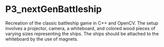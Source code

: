 # P3_nextGenBattleship
Recreation of the classic battleship game in C++ and OpenCV. The setup involves a projector, camera, a whiteboard, and colored wood pieces of varying sizes representing the ships. The ships should be attached to the whiteboard by the use of magnets.
